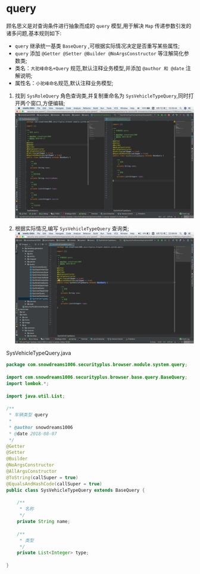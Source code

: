 # query

顾名思义是对查询条件进行抽象而成的 `query` 模型,用于解决 `Map` 传递参数引发的诸多问题,基本规则如下:

- `query` 继承统一基类 `BaseQuery` ,可根据实际情况决定是否重写某些属性;
- `query` 添加 `@Getter @Setter @Builder @NoArgsConstructor` 等注解简化参数类;
- 类名：`大驼峰命名+Query` 规范,默认注释业务模型,并添加 `@author 和 @date` 注解说明;
- 属性名：`小驼峰命名`规范,默认注释业务模型;


1. 找到 `SysRoleQuery` 角色查询类,并复制重命名为 `SysVehicleTypeQuery`,同时打开两个窗口,方便编辑;
![sysVehicleTypeQuery-split][sysVehicleTypeQuery-split]

2. 根据实际情况,编写 `SysVehicleTypeQuery` 查询类;
![sysVehicleTypeQuery][sysVehicleTypeQuery]

SysVehicleTypeQuery.java

```java
package com.snowdreams1006.securityplus.browser.module.system.query;

import com.snowdreams1006.securityplus.browser.base.query.BaseQuery;
import lombok.*;

import java.util.List;

/**
 * 车辆类型 query
 *
 * @author snowdreams1006
 * @date 2018-08-07
 */
@Getter
@Setter
@Builder
@NoArgsConstructor
@AllArgsConstructor
@ToString(callSuper = true)
@EqualsAndHashCode(callSuper = true)
public class SysVehicleTypeQuery extends BaseQuery {

    /**
     * 名称
     */
    private String name;

    /**
     * 类型
     */
    private List<Integer> type;

}
```

[sysVehicleTypeQuery-split]: ../../../static/image/sysVehicleTypeQuery-split.png "sysVehicleTypeQuery-split.png"
[sysVehicleTypeQuery]: ../../../static/image/sysVehicleTypeQuery.png "sysVehicleTypeQuery"

